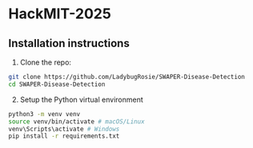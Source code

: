 # HackMIT-2025

## Installation instructions

1. Clone the repo:
```bash
git clone https://github.com/LadybugRosie/SWAPER-Disease-Detection
cd SWAPER-Disease-Detection
```
2. Setup the Python virtual environment
```bash
python3 -m venv venv
source venv/bin/activate # macOS/Linux
venv\Scripts\activate # Windows
pip install -r requirements.txt
